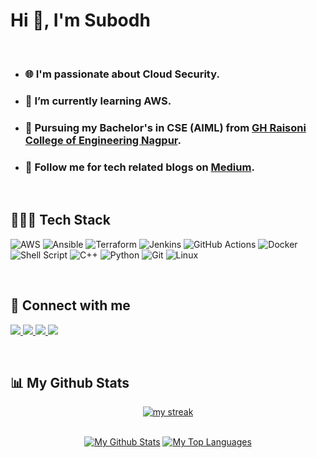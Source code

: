 # Hi 👋, I'm Subodh

<br />

- ### 🌐 I'm passionate about Cloud Security.

- ### 🌱 I’m currently learning **AWS**.

- ### 📖 Pursuing my Bachelor's in CSE (AIML) from [GH Raisoni College of Engineering Nagpur](https://ghrce.raisoni.net/). 

- ### 📝 Follow me for tech related blogs on [Medium](https://medium.com/@subodhbagde2017).

<br />

## 🧑🏻‍💻 Tech Stack



![AWS](https://img.shields.io/badge/AWS-%23FF9900.svg?style=for-the-badge&logo=amazon-aws&logoColor=white)
![Ansible](https://img.shields.io/badge/ansible-%231A1918.svg?style=for-the-badge&logo=ansible&logoColor=white)
![Terraform](https://img.shields.io/badge/terraform-%235835CC.svg?style=for-the-badge&logo=terraform&logoColor=white)
![Jenkins](https://img.shields.io/badge/jenkins-%232C5263.svg?style=for-the-badge&logo=jenkins&logoColor=white)
![GitHub Actions](https://img.shields.io/badge/github%20actions-%232671E5.svg?style=for-the-badge&logo=githubactions&logoColor=white)
![Docker](https://img.shields.io/badge/docker-%230db7ed.svg?style=for-the-badge&logo=docker&logoColor=white)
![Shell Script](https://img.shields.io/badge/shell_script-%23121011.svg?style=for-the-badge&logo=gnu-bash&logoColor=white)
![C++](https://img.shields.io/badge/c++-%2300599C.svg?style=for-the-badge&logo=c%2B%2B&logoColor=white)
![Python](https://img.shields.io/badge/python-3670A0?style=for-the-badge&logo=python&logoColor=ffdd54)
![Git](https://img.shields.io/badge/git-%23F05033.svg?style=for-the-badge&logo=git&logoColor=white)
![Linux](https://img.shields.io/badge/Linux-FCC624?style=for-the-badge&logo=linux&logoColor=black)

<br />

## 🤝 Connect with me

<p>
	<a href="https://www.linkedin.com/in/subodhbagde/">
		<img src="https://img.shields.io/badge/LinkedIn-0077B5?style=for-the-badge&logo=linkedin&logoColor=white" />
	</a>
	<a href="https://medium.com/@subodhbagde2017">
		<img src="https://img.shields.io/badge/Medium-12100E?style=for-the-badge&logo=medium&logoColor=white" />
	</a>
        <a href="mailto:subodhbagde2017@gmail.com">
		<img src="https://img.shields.io/badge/Gmail-D14836?style=for-the-badge&logo=gmail&logoColor=white" />
	</a>
	<a href="https://twitter.com/SubodhBagde57">
		<img src="https://img.shields.io/badge/X-%23000000.svg?style=for-the-badge&logo=X&logoColor=white" />
	</a>
</p>

<br />

## 📊 My Github Stats
 
<p align="center">
    <a href="https://github.com/SubodhBagde/github-readme-streak-stats">
        <img title="🔥 Get streak stats for your profile at git.io/streak-stats" alt="my streak" src="https://github-readme-streak-stats.herokuapp.com/?user=SubodhBagde&theme=chartreuse-dark&hide_border=true&stroke=0000&background=060A0CD0"/>
    </a>
</p>
 
<div align="center">


  <br/>
    <a href="https://github.com/SubodhBagde/github-readme-stats"><img alt="My Github Stats" src="https://github-readme-stats.vercel.app/api?username=SubodhBagde&show_icons=true&count_private=true&theme=chartreuse-dark&hide_border=true&bg_color=0D1117&icon_color=0DF70D" /></a>
  <a href="https://github.com/SubodhBagde/github-readme-stats"><img alt="My Top Languages" src="https://github-readme-stats.vercel.app/api/top-langs/?username=SubodhBagde&langs_count=8&count_private=true&layout=compact&theme=chartreuse-dark&hide_border=true&bg_color=0D1117&icon_color=0DF70D" /></a>
